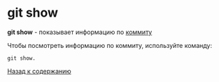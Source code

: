 # git show

**git show** - показывает информацию по [коммиту](/commit.md)

Чтобы посмотреть информацию по коммиту, используйте команду:

```
git show.
```


[Назад к содержанию](readme.md)